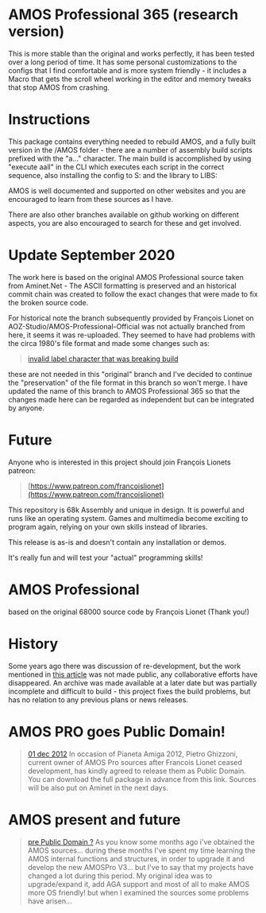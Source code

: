 # AMOS Professional 365 (research version)

This is more stable than the original and works perfectly, it has been tested over a long period of time. It has some personal customizations to the configs that I find comfortable and is more system friendly - it includes a Macro that gets the scroll wheel working in the editor and memory tweaks that stop AMOS from crashing.

# Instructions

This package contains everything needed to rebuild AMOS, and a fully built version in the /AMOS folder - there are a number of assembly build scripts prefixed with the "a..." character. The main build is accomplished by using "execute aall" in the CLI which executes each script in the correct sequence, also installing the config to S: and the library to LIBS:

AMOS is well documented and supported on other websites and you are encouraged to learn from these sources as I have.

There are also other branches available on github working on different aspects, you are also encouraged to search for these and get involved.

# Update September 2020

The work here is based on the original AMOS Professional source taken from Aminet.Net - The ASCII formatting is preserved and an historical commit chain was created to follow the exact changes that were made to fix the broken source code.

For historical note the branch subsequently provided by François Lionet on AOZ-Studio/AMOS-Professional-Official was not actually branched from here, it seems it was re-uploaded. They seemed to have had problems with the circa 1980's file format and made some changes such as:

>[invalid label character that was breaking build](https://github.com/AOZ-Studio/AMOS-Professional-Official/commit/99fa17f1466f563f0b60bfbef0598a83c881429a)

these are not needed in this "original" branch and I've decided to continue the "preservation" of the file format in this branch so won't merge. I have updated the name of this branch to AMOS Professional 365 so that the changes made here can be regarded as independent but can be integrated by anyone.

# Future

Anyone who is interested in this project should join François Lionets patreon:

>[https://www.patreon.com/francoislionet](https://www.patreon.com/francoislionet)

This repository is 68k Assembly and unique in design. It is powerful and runs like an operating system. Games and multimedia become exciting to program again, relying on your own skills instead of libraries.

This release is as-is and doesn't contain any installation or demos.

It's really fun and will test your "actual" programming skills!

# AMOS Professional

based on the original 68000 source code by François Lionet (Thank you!)

# History
Some years ago there was discussion of re-development, but the work mentioned in [this article](http://www.amiworld.it/news/amos_upgrade_eng.html) was not made public, any collaborative efforts have disappeared. An archive was made available at a later date but was partially incomplete and difficult to build - this project fixes the build problems, but has no relation to any previous plans or news releases.

# AMOS PRO goes Public Domain!

> [01 dec 2012](https://web.archive.org/web/20130530022407/http://www.pianetaamiga.it)
In occasion of Pianeta Amiga 2012, Pietro Ghizzoni, current owner of AMOS Pro sources after Francois Lionet ceased development, has kindly agreed to release them as Public Domain. You can download the full package in advance from this link. Sources will be also put on Aminet in the next days.

# AMOS present and future

> [pre Public Domain ?](http://www.amiworld.it/news/amos_upgrade_eng.html)
As you know some months ago i've obtained the AMOS sources... during these months I've spent my time learning the AMOS internal functions and structures, in order to upgrade it and develop the new AMOSPro V3... but I've to say that my projects have changed a lot during this period. My original idea was to upgrade/expand it, add AGA support and most of all to make AMOS more OS friendly! but when I examined the sources some problems have arisen...

